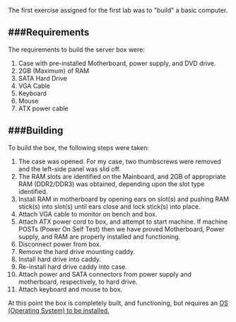 The first exercise assigned for the first lab was to "build" a basic computer.

###Requirements
------------------------

The requirements to build the server box were:
1. Case with pre-installed Motherboard, power supply, and DVD drive.
2. 2GB (Maximum) of RAM
3. SATA Hard Drive
4. VGA Cable
5. Keyboard
6. Mouse
7. ATX power cable
	
###Building
----------------

To build the box, the following steps were taken:
1. The case was opened. For my case, two thumbscrews were removed and the left-side panel was slid off.
2. The RAM slots are identified on the Mainboard, and 2GB of appropriate RAM (DDR2/DDR3) was obtained, depending upon the slot type identified.
3. Install RAM in motherboard by opening ears on slot(s) and pushing RAM stick(s) into slot(s) until ears close and lock stick(s) into place.
4. Attach VGA cable to monitor on bench and box.
5. Attach ATX power cord to box, and attempt to start machine. If machine POSTs (Power On Self Test) then we have proved Motherboard, Power supply, and RAM are properly installed and functioning.
6. Disconnect power from box. 
7. Remove the hard drive mounting caddy.
8. Install hard drive into caddy.
9. Re-install hard drive caddy into case.
10. Attach power and SATA connectors from power supply and motherboard, respectively, to hard drive.
11. Attach keyboard and mouse to box.

At this point the box is completely built, and functioning, but requires an [OS (Operating System) to be installed.](OS_Install.html) 